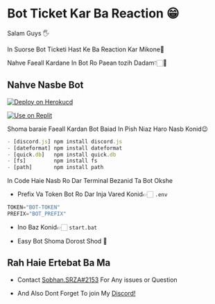 # Bot Ticket Kar Ba Reaction 😁
Salam Guys 🖐

In Suorse Bot Ticketi Hast Ke Ba Reaction Kar Mikone🤠

Nahve Faeall Kardane In Bot Ro Paean tozih Dadam👇🏻🙂


## Nahve Nasbe Bot
[![Deploy on Herokucd](https://www.herokucdn.com/deploy/button.svg)](https://heroku.com/deploy?template=https://github.com/Sobhan-SRZA/Discord-Reaction-Ticket-Bot/)

[![Use on Replit](https://repl.it/badge/github/Sobhan-SRZA/Discord-Reaction-Ticket-Bot/)](https://repl.it/github/Sobhan-SRZA/Discord-Reaction-Ticket-Bot/)

Shoma baraie Faeall Kardan Bot Baiad In Pish Niaz Haro Nasb Konid😉
```js
- [discord.js] npm install discord.js
- [dateformat] npm install dateformat
- [quick.db]   npm install quick.db
- [fs]         npm install fs
- [path]       npm install path 
```
In Code Haie Nasb Ro Dar Terminal Bezanid Ta Bot Okshe

- Prefix Va Token Bot Ro Dar Inja Vared Konid👉🏻 `.env`
```js
TOKEN="BOT-TOKEN"
PREFIX="BOT_PREFIX"
```

- Ino Baz Konid👉🏻 `start.bat`

- Easy Bot Shoma Dorost Shod 🕺

 ## Rah Haie Ertebat Ba Ma
- Contact [Sobhan.SRZA#2153](https://discord.gg/xgcZNSjanP) For Any issues or Question

- And Also Dont Forget To join My [Discord!](https://discord.gg/xgcZNSjanP)
